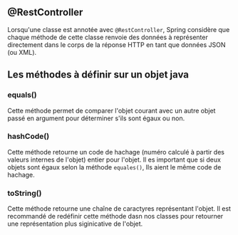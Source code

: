 ## @RestController

Lorsqu'une classe est annotée avec `@RestController`, Spring considère que chaque méthode de cette classe renvoie des données à représenter directement dans le corps de la réponse HTTP en tant que données JSON (ou XML).


## Les méthodes à définir sur un objet java

### equals()
Cette méthode permet de comparer l'objet courant avec un autre objet passé en argument pour déterminer s'ils sont égaux ou non.

### hashCode()
Cette méthode retourne un code de hachage (numéro calculé à partir des valeurs internes de l'objet) entier pour l'objet. Il es important que si deux objets sont égaux selon la méthode `equales()`, Ils aient le même code de hachage.


### toString()

Cette méthode retourne une chaîne de caractyres représentant l'objet. Il est recommandé de redéfinir cette méthode dasn nos classes pour retourner une représentation plus siginicative de l'objet.